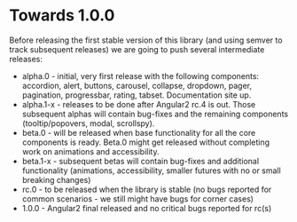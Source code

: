 # Towards 1.0.0

Before releasing the first stable version of this library (and using semver to track subsequent releases) we are going to push several intermediate releases:
* alpha.0 - initial, very first release with the following components: accordion, alert, buttons, carousel, collapse, dropdown, pager, pagination, progressbar, rating, tabset. Documentation site up.   
* alpha.1-x - releases to be done after Angular2 rc.4 is out. Those subsequent alphas will contain bug-fixes and the remaining components (tooltip/popovers, modal, scrollspy).
* beta.0 - will be released when base functionality for all the core components is ready. Beta.0 might get released without completing work on animations and accessibility.
* beta.1-x - subsequent betas will contain bug-fixes and additional functionality (animations, accessibility, smaller futures with no or small breaking changes)
* rc.0 - to be released when the library is stable (no bugs reported for common scenarios - we still might have bugs for corner cases)
* 1.0.0 - Angular2 final released and no critical bugs reported for rc(s)